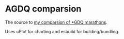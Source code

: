 # AGDQ comparsion

The source to [my comparsion of *GDQ marathons](https://irc.alligatr.co.uk/agdq-comparison-uplot/).

Uses uPlot for charting and esbuild for building/bundling.